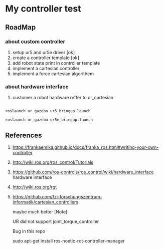 # My controller test


## RoadMap

### about custom controller 

1. setup ur5 and ur5e driver [ok]
2. create a controller template [ok]
3. add robot state print in controller template
4. implement a cartesian controller
5. implement a force cartesian algorithem

### about hardware interface 
1. customer a robot hardware reffer to ur_cartesian


```

roslaunch ur_gazebo ur5_bringup.launch 

roslaunch ur_gazebo ur5e_bringup.launch 

```


## References

1. https://frankaemika.github.io/docs/franka_ros.html#writing-your-own-controller
2. http://wiki.ros.org/ros_control/Tutorials 
3. https://github.com/ros-controls/ros_control/wiki/hardware_interface hardware interface
4. http://wiki.ros.org/rqt
5. https://github.com/fzi-forschungszentrum-informatik/cartesian_controllers 

    maybe much better [Note]: 
    
    UR did not support joint_torque_controller

    Bug in this repo

    sudo apt-get install ros-noetic-rqt-controller-manager